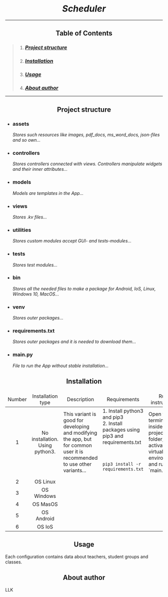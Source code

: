 <em><strong><h1 align="center">Scheduler</h1></strong></em>

---

<h2 align="center">
<a name="table_of_contents"></a>
Table of Contents
</h2>

> 1. ### <em><a href="#project_structure">Project structure</a></em>
> 2. ### <em><a href="#installation">Installation</a></em>
> 3. ### <em><a href="#usage">Usage</a></em>
> 4. ### [<em>About author</em>](#about_author)


---

<h2 align="center">
<a id="project_structure"></a>
Project structure
</h2>

- <h3>assets</h3><em>Stores such resources like images, pdf_docs, ms_word_docs, json-files and so own...</em>
- <h3>controllers</h3><em>Stores controllers connected with views. Controllers manipulate widgets and their inner attributes...</em>
- <h3>models</h3><em>Models are templates in the App...</em>
- <h3>views</h3><em>Stores .kv files...</em>
- <h3>utilities</h3><em>Stores custom modules accept GUI- and tests-modules...</em>
- <h3>tests</h3><em>Stores test modules...</em>
- <h3>bin</h3><em>Stores all the needed files to make a package for Android, IoS, Linux, Windows 10, MacOS...</em>
- <h3>venv</h3><em>Stores outer packages...</em>
- <h3>requirements.txt</h3><em>Stores outer packages and it is needed to download them...</em>
- <h3>main.py</h3><em>File to run the App without stable installation...</em>

<h2 align="center">
<a id="installation"></a>
Installation
</h2>

<h3 style="margin-left:auto; margin-right:auto;">
<table style="margin-left:auto; margin-right:auto;">
    <thead style="margin-left:auto; margin-right:auto;">
        <tr align="center">
            <td>Number</td>
            <td width="150sp">Installation type</td>
            <td width="400sp">Description</td>
            <td width="400sp">Requirements</td>
            <td width="400sp">Run instruction</td>
        </tr>
    </thead>
    <tbody>
        <tr>
            <td align="center">1</td>
            <td align="center">No installation.<br>Using python3.</td>
            <td>
                This variant is good for developing and modifying the app, but for common user it is recommended to use other variants...
            </td>
            <td>
                1. Install python3 and pip3<br>
                2. Install packages using pip3 and requirements.txt<br><br>
                <code>
                    pip3 install -r requirements.txt
                </code>
            </td>
            <td>
                Open the terminal inside root project folder, activate virtual environment and run `main.py`
            </td>
        </tr>
        <tr>
            <td align="center">2</td>
            <td align="center">OS Linux</td>
            <td></td>
        </tr>
        <tr>
            <td align="center">3</td>
            <td align="center">OS Windows</td>
            <td></td>
        </tr>
        <tr>
            <td align="center">4</td>
            <td align="center">OS MasOS</td>
            <td></td>
        </tr>
        <tr>
            <td align="center">5</td>
            <td align="center">OS Android</td>
            <td></td>
        </tr>
        <tr>
            <td align="center">6</td>
            <td align="center">OS IoS</td>
            <td></td>
        </tr>
    </tbody>
</table>
</h3>

<h2 align="center">
<a id="usage"></a>
Usage
</h2>

Each configuration contains data about teachers, student groups and classes.

<h2 align="center">
<a id="about_author"></a>
About author
</h2>

LLK